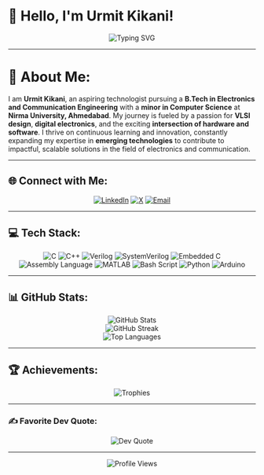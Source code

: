 # 👋 Hello, I'm Urmit Kikani!  
<div align="center">  
<img src="https://readme-typing-svg.herokuapp.com?font=Montserrat&pause=1000&color=333333&center=true&vCenter=true&width=435&lines=Aspiring+Technologist;VLSI+Design+Enthusiast;Digital+Electronics+Explorer;Continuous+Learner+%26+Innovator" alt="Typing SVG" />
</div>  

---

# 💫 About Me:
I am **Urmit Kikani**, an aspiring technologist pursuing a **B.Tech in Electronics and Communication Engineering** with a **minor in Computer Science** at **Nirma University, Ahmedabad**. My journey is fueled by a passion for **VLSI design**, **digital electronics**, and the exciting **intersection of hardware and software**. I thrive on continuous learning and innovation, constantly expanding my expertise in **emerging technologies** to contribute to impactful, scalable solutions in the field of electronics and communication.

---

## 🌐 Connect with Me:
<div align="center">
  <a href="https://linkedin.com/in/urmit-kikani" target="_blank"><img src="https://img.shields.io/badge/LinkedIn-%230077B5.svg?style=for-the-badge&logo=linkedin&logoColor=white" alt="LinkedIn"></a>
  <a href="https://x.com/imurmitkikani11" target="_blank"><img src="https://img.shields.io/badge/X-black.svg?style=for-the-badge&logo=X&logoColor=white" alt="X"></a>
  <a href="mailto:Urmitkikani1184@gmail.com" target="_blank"><img src="https://img.shields.io/badge/Email-D14836?style=for-the-badge&logo=gmail&logoColor=white" alt="Email"></a>
</div>  

---

## 💻 Tech Stack:
<div align="center">
  <img src="https://img.shields.io/badge/c-%2300599C.svg?style=for-the-badge&logo=c&logoColor=white" alt="C" />
  <img src="https://img.shields.io/badge/c++-%2300599C.svg?style=for-the-badge&logo=c%2B%2B&logoColor=white" alt="C++" />
  <img src="https://img.shields.io/badge/verilog-%2300A2FF.svg?style=for-the-badge&logo=verilog&logoColor=white" alt="Verilog" />
  <img src="https://img.shields.io/badge/systemverilog-%23FF6F00.svg?style=for-the-badge&logo=systemverilog&logoColor=white" alt="SystemVerilog" />
  <img src="https://img.shields.io/badge/embedded_c-%230077B5.svg?style=for-the-badge&logo=c&logoColor=white" alt="Embedded C" />
  <img src="https://img.shields.io/badge/assembly_language-%2345B8D8.svg?style=for-the-badge&logo=assembly&logoColor=white" alt="Assembly Language" />
  <img src="https://img.shields.io/badge/matlab-%23FF4500.svg?style=for-the-badge&logo=mathworks&logoColor=white" alt="MATLAB" />
  <img src="https://img.shields.io/badge/bash_script-%23121011.svg?style=for-the-badge&logo=gnu-bash&logoColor=white" alt="Bash Script" />
  <img src="https://img.shields.io/badge/python-3670A0?style=for-the-badge&logo=python&logoColor=ffdd54" alt="Python" />
  <img src="https://img.shields.io/badge/arduino-%2300979D.svg?style=for-the-badge&logo=arduino&logoColor=white" alt="Arduino" />
</div>  

---

## 📊 GitHub Stats:
<div align="center">
  <img src="https://github-readme-stats.vercel.app/api?username=Urmitkikani11&theme=radical&hide_border=false&include_all_commits=false&count_private=false" alt="GitHub Stats" /><br />
  <img src="https://nirzak-streak-stats.vercel.app/?user=Urmitkikani11&theme=radical&hide_border=false" alt="GitHub Streak" /><br />
  <img src="https://github-readme-stats.vercel.app/api/top-langs/?username=Urmitkikani11&theme=radical&hide_border=false&include_all_commits=false&count_private=false&layout=compact" alt="Top Languages" />
</div>  

---

## 🏆 Achievements:
<div align="center">
  <img src="https://github-profile-trophy.vercel.app/?username=Urmitkikani11&theme=onestar&no-frame=false&no-bg=true&margin-w=4" alt="Trophies" />
</div>  

---

### ✍️ Favorite Dev Quote:
<div align="center">
  <img src="https://quotes-github-readme.vercel.app/api?type=horizontal&theme=dark" alt="Dev Quote" />
</div>  

---

<div align="center">
  <img src="https://visitcount.itsvg.in/api?id=Urmitkikani11&icon=10&color=8" alt="Profile Views" />
</div>  

<!-- Proudly created with GPRM ( https://gprm.itsvg.in ) -->
